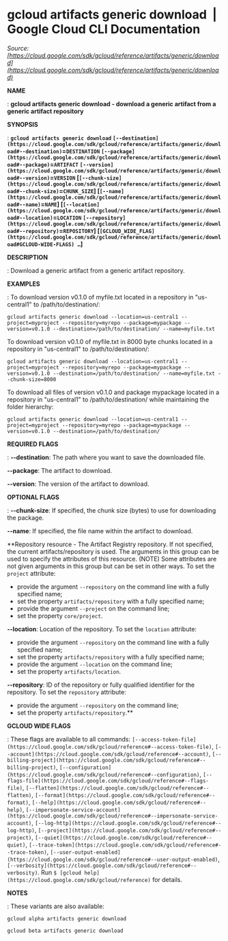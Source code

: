 # gcloud artifacts generic download  |  Google Cloud CLI Documentation

*Source: [https://cloud.google.com/sdk/gcloud/reference/artifacts/generic/download](https://cloud.google.com/sdk/gcloud/reference/artifacts/generic/download)*

**NAME**

: **gcloud artifacts generic download - download a generic artifact from a generic artifact repository**

**SYNOPSIS**

: **`gcloud artifacts generic download` `[--destination](https://cloud.google.com/sdk/gcloud/reference/artifacts/generic/download#--destination)`=`DESTINATION` `[--package](https://cloud.google.com/sdk/gcloud/reference/artifacts/generic/download#--package)`=`ARTIFACT` `[--version](https://cloud.google.com/sdk/gcloud/reference/artifacts/generic/download#--version)`=`VERSION` [`[--chunk-size](https://cloud.google.com/sdk/gcloud/reference/artifacts/generic/download#--chunk-size)`=`CHUNK_SIZE`] [`[--name](https://cloud.google.com/sdk/gcloud/reference/artifacts/generic/download#--name)`=`NAME`] [`[--location](https://cloud.google.com/sdk/gcloud/reference/artifacts/generic/download#--location)`=`LOCATION` `[--repository](https://cloud.google.com/sdk/gcloud/reference/artifacts/generic/download#--repository)`=`REPOSITORY`] [`[GCLOUD_WIDE_FLAG](https://cloud.google.com/sdk/gcloud/reference/artifacts/generic/download#GCLOUD-WIDE-FLAGS) …`]**

**DESCRIPTION**

: Download a generic artifact from a generic artifact repository.

**EXAMPLES**

: To download version v0.1.0 of myfile.txt located in a repository in
"us-central1" to /path/to/destination/:

```
gcloud artifacts generic download --location=us-central1 --project=myproject --repository=myrepo --package=mypackage --version=v0.1.0 --destination=/path/to/destination/ --name=myfile.txt
```

To download version v0.1.0 of myfile.txt in 8000 byte chunks located in a
repository in "us-central1" to /path/to/destination/:

```
gcloud artifacts generic download --location=us-central1 --project=myproject --repository=myrepo --package=mypackage --version=v0.1.0 --destination=/path/to/destination/ --name=myfile.txt --chunk-size=8000
```

To download all files of version v0.1.0 and package mypackage located in a
repository in "us-central1" to /path/to/destination/ while maintaining the
folder hierarchy:

```
gcloud artifacts generic download --location=us-central1 --project=myproject --repository=myrepo --package=mypackage --version=v0.1.0 --destination=/path/to/destination/
```

**REQUIRED FLAGS**

: **--destination**:
The path where you want to save the downloaded file.

**--package**:
The artifact to download.

**--version**:
The version of the artifact to download.

**OPTIONAL FLAGS**

: **--chunk-size**:
If specified, the chunk size (bytes) to use for downloading the package.

**--name**:
If specified, the file name within the artifact to download.

**Repository resource - The Artifact Registry repository. If not specified, the
current artifacts/repository is used. The arguments in this group can be used to
specify the attributes of this resource. (NOTE) Some attributes are not given
arguments in this group but can be set in other ways.
To set the `project` attribute:

- provide the argument `--repository` on the command line with a fully
specified name;
- set the property `artifacts/repository` with a fully specified name;
- provide the argument `--project` on the command line;
- set the property `core/project`.

**--location**:
Location of the repository.
To set the `location` attribute:

- provide the argument `--repository` on the command line with a fully
specified name;
- set the property `artifacts/repository` with a fully specified name;
- provide the argument `--location` on the command line;
- set the property `artifacts/location`.

**--repository**:
ID of the repository or fully qualified identifier for the repository.
To set the `repository` attribute:

- provide the argument `--repository` on the command line;
- set the property `artifacts/repository`.**

**GCLOUD WIDE FLAGS**

: These flags are available to all commands: `[--access-token-file](https://cloud.google.com/sdk/gcloud/reference#--access-token-file)`,
`[--account](https://cloud.google.com/sdk/gcloud/reference#--account)`, `[--billing-project](https://cloud.google.com/sdk/gcloud/reference#--billing-project)`,
`[--configuration](https://cloud.google.com/sdk/gcloud/reference#--configuration)`,
`[--flags-file](https://cloud.google.com/sdk/gcloud/reference#--flags-file)`,
`[--flatten](https://cloud.google.com/sdk/gcloud/reference#--flatten)`, `[--format](https://cloud.google.com/sdk/gcloud/reference#--format)`, `[--help](https://cloud.google.com/sdk/gcloud/reference#--help)`, `[--impersonate-service-account](https://cloud.google.com/sdk/gcloud/reference#--impersonate-service-account)`,
`[--log-http](https://cloud.google.com/sdk/gcloud/reference#--log-http)`,
`[--project](https://cloud.google.com/sdk/gcloud/reference#--project)`, `[--quiet](https://cloud.google.com/sdk/gcloud/reference#--quiet)`, `[--trace-token](https://cloud.google.com/sdk/gcloud/reference#--trace-token)`, `[--user-output-enabled](https://cloud.google.com/sdk/gcloud/reference#--user-output-enabled)`,
`[--verbosity](https://cloud.google.com/sdk/gcloud/reference#--verbosity)`.
Run `$ [gcloud help](https://cloud.google.com/sdk/gcloud/reference)` for details.

**NOTES**

: These variants are also available:

```
gcloud alpha artifacts generic download
```

```
gcloud beta artifacts generic download
```